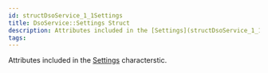 ```yaml
---
id: structDsoService_1_1Settings
title: DsoService::Settings Struct
description: Attributes included in the [Settings](structDsoService_1_1Settings) characterstic.
tags:
---
```

Attributes included in the [Settings](structDsoService_1_1Settings) characterstic.




